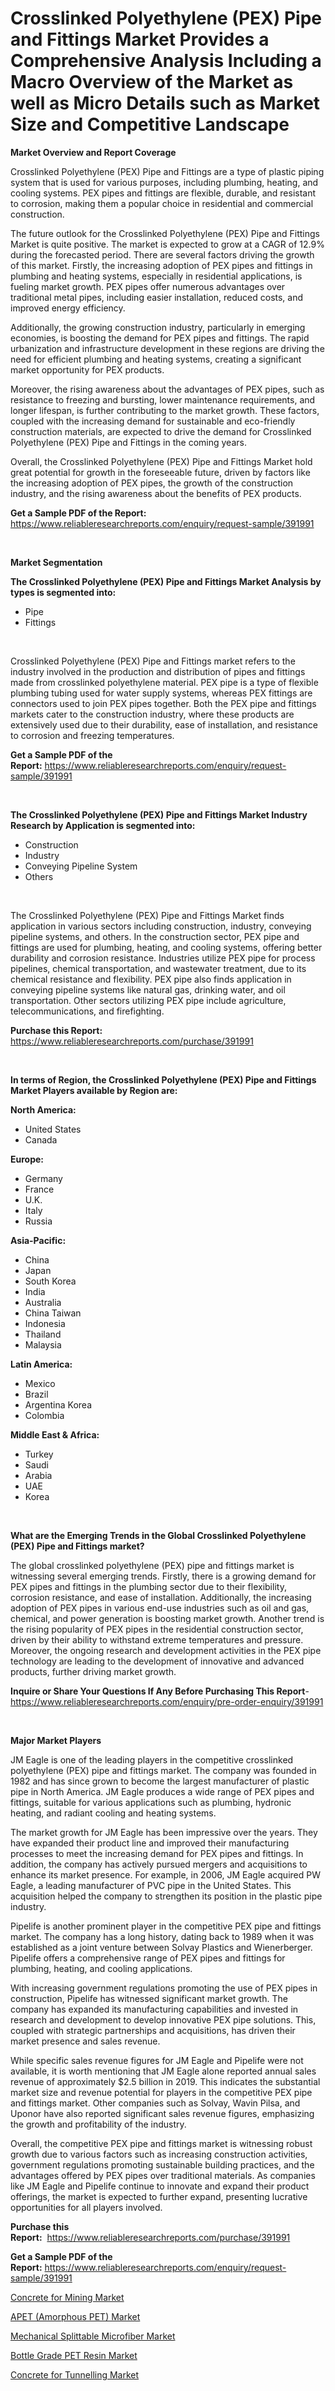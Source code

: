 <p><h1>Crosslinked Polyethylene (PEX) Pipe and Fittings Market Provides a Comprehensive Analysis Including a Macro Overview of the Market as well as Micro Details such as Market Size and Competitive Landscape</h1></p><p><strong>Market Overview and Report Coverage</strong></p>
<p><p>Crosslinked Polyethylene (PEX) Pipe and Fittings are a type of plastic piping system that is used for various purposes, including plumbing, heating, and cooling systems. PEX pipes and fittings are flexible, durable, and resistant to corrosion, making them a popular choice in residential and commercial construction.</p><p>The future outlook for the Crosslinked Polyethylene (PEX) Pipe and Fittings Market is quite positive. The market is expected to grow at a CAGR of 12.9% during the forecasted period. There are several factors driving the growth of this market. Firstly, the increasing adoption of PEX pipes and fittings in plumbing and heating systems, especially in residential applications, is fueling market growth. PEX pipes offer numerous advantages over traditional metal pipes, including easier installation, reduced costs, and improved energy efficiency.</p><p>Additionally, the growing construction industry, particularly in emerging economies, is boosting the demand for PEX pipes and fittings. The rapid urbanization and infrastructure development in these regions are driving the need for efficient plumbing and heating systems, creating a significant market opportunity for PEX products.</p><p>Moreover, the rising awareness about the advantages of PEX pipes, such as resistance to freezing and bursting, lower maintenance requirements, and longer lifespan, is further contributing to the market growth. These factors, coupled with the increasing demand for sustainable and eco-friendly construction materials, are expected to drive the demand for Crosslinked Polyethylene (PEX) Pipe and Fittings in the coming years.</p><p>Overall, the Crosslinked Polyethylene (PEX) Pipe and Fittings Market hold great potential for growth in the foreseeable future, driven by factors like the increasing adoption of PEX pipes, the growth of the construction industry, and the rising awareness about the benefits of PEX products.</p></p>
<p><strong>Get a Sample PDF of the Report:</strong> <a href="https://www.reliableresearchreports.com/enquiry/request-sample/391991">https://www.reliableresearchreports.com/enquiry/request-sample/391991</a></p>
<p>&nbsp;</p>
<p><strong>Market Segmentation</strong></p>
<p><strong>The Crosslinked Polyethylene (PEX) Pipe and Fittings Market Analysis by types is segmented into:</strong></p>
<p><ul><li>Pipe</li><li>Fittings</li></ul></p>
<p>&nbsp;</p>
<p><p>Crosslinked Polyethylene (PEX) Pipe and Fittings market refers to the industry involved in the production and distribution of pipes and fittings made from crosslinked polyethylene material. PEX pipe is a type of flexible plumbing tubing used for water supply systems, whereas PEX fittings are connectors used to join PEX pipes together. Both the PEX pipe and fittings markets cater to the construction industry, where these products are extensively used due to their durability, ease of installation, and resistance to corrosion and freezing temperatures.</p></p>
<p><strong>Get a Sample PDF of the Report:</strong>&nbsp;<a href="https://www.reliableresearchreports.com/enquiry/request-sample/391991">https://www.reliableresearchreports.com/enquiry/request-sample/391991</a></p>
<p>&nbsp;</p>
<p><strong>The Crosslinked Polyethylene (PEX) Pipe and Fittings Market Industry Research by Application is segmented into:</strong></p>
<p><ul><li>Construction</li><li>Industry</li><li>Conveying Pipeline System</li><li>Others</li></ul></p>
<p>&nbsp;</p>
<p><p>The Crosslinked Polyethylene (PEX) Pipe and Fittings Market finds application in various sectors including construction, industry, conveying pipeline systems, and others. In the construction sector, PEX pipe and fittings are used for plumbing, heating, and cooling systems, offering better durability and corrosion resistance. Industries utilize PEX pipe for process pipelines, chemical transportation, and wastewater treatment, due to its chemical resistance and flexibility. PEX pipe also finds application in conveying pipeline systems like natural gas, drinking water, and oil transportation. Other sectors utilizing PEX pipe include agriculture, telecommunications, and firefighting.</p></p>
<p><strong>Purchase this Report:</strong>&nbsp; <a href="https://www.reliableresearchreports.com/purchase/391991">https://www.reliableresearchreports.com/purchase/391991</a></p>
<p>&nbsp;</p>
<p><strong>In terms of Region, the Crosslinked Polyethylene (PEX) Pipe and Fittings Market Players available by Region are:</strong></p>
<p>
    <p> <strong> North America: </strong>
        <ul>
            <li>United States</li>
            <li>Canada</li>
        </ul>
        </p> 
    <p> <strong> Europe: </strong>
        <ul>
            <li>Germany</li>
            <li>France</li>
            <li>U.K.</li>
            <li>Italy</li>
            <li>Russia</li>
        </ul>
        </p> 
    <p> <strong> Asia-Pacific: </strong>
        <ul>
            <li>China</li>
            <li>Japan</li>
            <li>South Korea</li>
            <li>India</li>
            <li>Australia</li>
            <li>China Taiwan</li>
            <li>Indonesia</li>
            <li>Thailand</li>
            <li>Malaysia</li>
        </ul>
        </p> 
    <p> <strong> Latin America: </strong>
        <ul>
            <li>Mexico</li>
            <li>Brazil</li>
            <li>Argentina Korea</li>
            <li>Colombia</li>
        </ul>
        </p> 
    <p> <strong> Middle East & Africa: </strong>
        <ul>
            <li>Turkey</li>
            <li>Saudi</li>
            <li>Arabia</li>
            <li>UAE</li>
            <li>Korea</li>
        </ul>
    </p>
    </p>
<p>&nbsp;</p>
<p><strong>What are the Emerging Trends in the Global Crosslinked Polyethylene (PEX) Pipe and Fittings market?</strong></p>
<p><p>The global crosslinked polyethylene (PEX) pipe and fittings market is witnessing several emerging trends. Firstly, there is a growing demand for PEX pipes and fittings in the plumbing sector due to their flexibility, corrosion resistance, and ease of installation. Additionally, the increasing adoption of PEX pipes in various end-use industries such as oil and gas, chemical, and power generation is boosting market growth. Another trend is the rising popularity of PEX pipes in the residential construction sector, driven by their ability to withstand extreme temperatures and pressure. Moreover, the ongoing research and development activities in the PEX pipe technology are leading to the development of innovative and advanced products, further driving market growth.</p></p>
<p><strong>Inquire or Share Your Questions If Any Before Purchasing This Report</strong>- <a href="https://www.reliableresearchreports.com/enquiry/pre-order-enquiry/391991">https://www.reliableresearchreports.com/enquiry/pre-order-enquiry/391991</a></p>
<p>&nbsp;</p>
<p><strong>Major Market Players</strong></p>
<p><p>JM Eagle is one of the leading players in the competitive crosslinked polyethylene (PEX) pipe and fittings market. The company was founded in 1982 and has since grown to become the largest manufacturer of plastic pipe in North America. JM Eagle produces a wide range of PEX pipes and fittings, suitable for various applications such as plumbing, hydronic heating, and radiant cooling and heating systems.</p><p>The market growth for JM Eagle has been impressive over the years. They have expanded their product line and improved their manufacturing processes to meet the increasing demand for PEX pipes and fittings. In addition, the company has actively pursued mergers and acquisitions to enhance its market presence. For example, in 2006, JM Eagle acquired PW Eagle, a leading manufacturer of PVC pipe in the United States. This acquisition helped the company to strengthen its position in the plastic pipe industry.</p><p>Pipelife is another prominent player in the competitive PEX pipe and fittings market. The company has a long history, dating back to 1989 when it was established as a joint venture between Solvay Plastics and Wienerberger. Pipelife offers a comprehensive range of PEX pipes and fittings for plumbing, heating, and cooling applications.</p><p>With increasing government regulations promoting the use of PEX pipes in construction, Pipelife has witnessed significant market growth. The company has expanded its manufacturing capabilities and invested in research and development to develop innovative PEX pipe solutions. This, coupled with strategic partnerships and acquisitions, has driven their market presence and sales revenue.</p><p>While specific sales revenue figures for JM Eagle and Pipelife were not available, it is worth mentioning that JM Eagle alone reported annual sales revenue of approximately $2.5 billion in 2019. This indicates the substantial market size and revenue potential for players in the competitive PEX pipe and fittings market. Other companies such as Solvay, Wavin Pilsa, and Uponor have also reported significant sales revenue figures, emphasizing the growth and profitability of the industry.</p><p>Overall, the competitive PEX pipe and fittings market is witnessing robust growth due to various factors such as increasing construction activities, government regulations promoting sustainable building practices, and the advantages offered by PEX pipes over traditional materials. As companies like JM Eagle and Pipelife continue to innovate and expand their product offerings, the market is expected to further expand, presenting lucrative opportunities for all players involved.</p></p>
<p><strong>Purchase this Report:</strong>&nbsp;&nbsp;<a href="https://www.reliableresearchreports.com/purchase/391991">https://www.reliableresearchreports.com/purchase/391991</a></p>
<p></p>
<p><strong>Get a Sample PDF of the Report:</strong>&nbsp;<a href="https://www.reliableresearchreports.com/enquiry/request-sample/391991">https://www.reliableresearchreports.com/enquiry/request-sample/391991</a></p>
<p><p><a href="https://medium.com/@brandonramos59/concrete-for-mining-market-trends-forecast-and-competitive-analysis-to-2030-2d69a03eeae4">Concrete for Mining Market</a></p><p><a href="https://medium.com/@stephenstevens11/apet-amorphous-pet-market-the-key-to-successful-business-strategy-forecast-till-2030-730c1e2abf47">APET (Amorphous PET) Market</a></p><p><a href="https://medium.com/@nicholasgarcia1914/mechanical-splittable-microfiber-market-research-report-its-history-and-forecast-2023-to-2030-8aae139e1ce9">Mechanical Splittable Microfiber Market</a></p><p><a href="https://medium.com/@stephenarmstrong52/bottle-grade-pet-resin-market-size-market-outlook-and-market-forecast-2023-to-2030-ff8ec4913e5c">Bottle Grade PET Resin Market</a></p><p><a href="https://medium.com/@juansmith1961/concrete-for-tunnelling-market-furnishes-information-on-market-share-market-trends-and-market-6d5a9240e4b1">Concrete for Tunnelling Market</a></p></p>